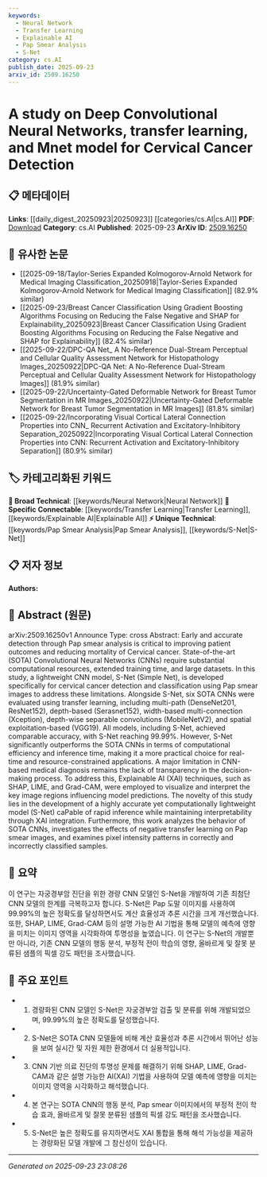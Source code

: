 ```yaml
---
keywords:
  - Neural Network
  - Transfer Learning
  - Explainable AI
  - Pap Smear Analysis
  - S-Net
category: cs.AI
publish_date: 2025-09-23
arxiv_id: 2509.16250
---
```


<!-- KEYWORD_LINKING_METADATA:
{
  "processed_timestamp": "2025-09-23T23:08:26.200343",
  "vocabulary_version": "1.0",
  "selected_keywords": [
    "Neural Network",
    "Transfer Learning",
    "Explainable AI",
    "Pap Smear Analysis",
    "S-Net"
  ],
  "rejected_keywords": [],
  "similarity_scores": {
    "Neural Network": 0.85,
    "Transfer Learning": 0.82,
    "Explainable AI": 0.8,
    "Pap Smear Analysis": 0.75,
    "S-Net": 0.78
  },
  "extraction_method": "AI_prompt_based",
  "budget_applied": true,
  "candidates_json": {
    "candidates": [
      {
        "surface": "Deep Convolutional Neural Networks",
        "canonical": "Neural Network",
        "aliases": [
          "CNN",
          "Convolutional Neural Networks"
        ],
        "category": "broad_technical",
        "rationale": "Neural Networks are a foundational concept in machine learning and connect well with various technical domains.",
        "novelty_score": 0.45,
        "connectivity_score": 0.9,
        "specificity_score": 0.7,
        "link_intent_score": 0.85
      },
      {
        "surface": "Transfer Learning",
        "canonical": "Transfer Learning",
        "aliases": [
          "Knowledge Transfer"
        ],
        "category": "specific_connectable",
        "rationale": "Transfer Learning is a key technique in adapting models for new tasks and is highly relevant in machine learning discussions.",
        "novelty_score": 0.55,
        "connectivity_score": 0.88,
        "specificity_score": 0.8,
        "link_intent_score": 0.82
      },
      {
        "surface": "Explainable AI",
        "canonical": "Explainable AI",
        "aliases": [
          "XAI"
        ],
        "category": "specific_connectable",
        "rationale": "Explainable AI is crucial for understanding model decisions, especially in sensitive applications like medical diagnosis.",
        "novelty_score": 0.6,
        "connectivity_score": 0.85,
        "specificity_score": 0.78,
        "link_intent_score": 0.8
      },
      {
        "surface": "Pap Smear Analysis",
        "canonical": "Pap Smear Analysis",
        "aliases": [
          "Cervical Screening"
        ],
        "category": "unique_technical",
        "rationale": "This is a specific application area that connects medical imaging with machine learning.",
        "novelty_score": 0.7,
        "connectivity_score": 0.65,
        "specificity_score": 0.85,
        "link_intent_score": 0.75
      },
      {
        "surface": "S-Net",
        "canonical": "S-Net",
        "aliases": [
          "Simple Net"
        ],
        "category": "unique_technical",
        "rationale": "S-Net is a novel model introduced in the study, highlighting its lightweight and efficient design for cervical cancer detection.",
        "novelty_score": 0.8,
        "connectivity_score": 0.6,
        "specificity_score": 0.9,
        "link_intent_score": 0.78
      }
    ],
    "ban_list_suggestions": [
      "Cervical Cancer Detection",
      "State-of-the-art"
    ]
  },
  "decisions": [
    {
      "candidate_surface": "Deep Convolutional Neural Networks",
      "resolved_canonical": "Neural Network",
      "decision": "linked",
      "scores": {
        "novelty": 0.45,
        "connectivity": 0.9,
        "specificity": 0.7,
        "link_intent": 0.85
      }
    },
    {
      "candidate_surface": "Transfer Learning",
      "resolved_canonical": "Transfer Learning",
      "decision": "linked",
      "scores": {
        "novelty": 0.55,
        "connectivity": 0.88,
        "specificity": 0.8,
        "link_intent": 0.82
      }
    },
    {
      "candidate_surface": "Explainable AI",
      "resolved_canonical": "Explainable AI",
      "decision": "linked",
      "scores": {
        "novelty": 0.6,
        "connectivity": 0.85,
        "specificity": 0.78,
        "link_intent": 0.8
      }
    },
    {
      "candidate_surface": "Pap Smear Analysis",
      "resolved_canonical": "Pap Smear Analysis",
      "decision": "linked",
      "scores": {
        "novelty": 0.7,
        "connectivity": 0.65,
        "specificity": 0.85,
        "link_intent": 0.75
      }
    },
    {
      "candidate_surface": "S-Net",
      "resolved_canonical": "S-Net",
      "decision": "linked",
      "scores": {
        "novelty": 0.8,
        "connectivity": 0.6,
        "specificity": 0.9,
        "link_intent": 0.78
      }
    }
  ]
}
-->

# A study on Deep Convolutional Neural Networks, transfer learning, and Mnet model for Cervical Cancer Detection

## 📋 메타데이터

**Links**: [[daily_digest_20250923|20250923]] [[categories/cs.AI|cs.AI]]
**PDF**: [Download](https://arxiv.org/pdf/2509.16250.pdf)
**Category**: cs.AI
**Published**: 2025-09-23
**ArXiv ID**: [2509.16250](https://arxiv.org/abs/2509.16250)

## 🔗 유사한 논문
- [[2025-09-18/Taylor-Series Expanded Kolmogorov-Arnold Network for Medical Imaging Classification_20250918|Taylor-Series Expanded Kolmogorov-Arnold Network for Medical Imaging Classification]] (82.9% similar)
- [[2025-09-23/Breast Cancer Classification Using Gradient Boosting Algorithms Focusing on Reducing the False Negative and SHAP for Explainability_20250923|Breast Cancer Classification Using Gradient Boosting Algorithms Focusing on Reducing the False Negative and SHAP for Explainability]] (82.4% similar)
- [[2025-09-22/DPC-QA Net_ A No-Reference Dual-Stream Perceptual and Cellular Quality Assessment Network for Histopathology Images_20250922|DPC-QA Net: A No-Reference Dual-Stream Perceptual and Cellular Quality Assessment Network for Histopathology Images]] (81.9% similar)
- [[2025-09-22/Uncertainty-Gated Deformable Network for Breast Tumor Segmentation in MR Images_20250922|Uncertainty-Gated Deformable Network for Breast Tumor Segmentation in MR Images]] (81.8% similar)
- [[2025-09-22/Incorporating Visual Cortical Lateral Connection Properties into CNN_ Recurrent Activation and Excitatory-Inhibitory Separation_20250922|Incorporating Visual Cortical Lateral Connection Properties into CNN: Recurrent Activation and Excitatory-Inhibitory Separation]] (80.9% similar)

## 🏷️ 카테고리화된 키워드
**🧠 Broad Technical**: [[keywords/Neural Network|Neural Network]]
**🔗 Specific Connectable**: [[keywords/Transfer Learning|Transfer Learning]], [[keywords/Explainable AI|Explainable AI]]
**⚡ Unique Technical**: [[keywords/Pap Smear Analysis|Pap Smear Analysis]], [[keywords/S-Net|S-Net]]

## 📋 저자 정보

**Authors:** 

## 📄 Abstract (원문)

arXiv:2509.16250v1 Announce Type: cross 
Abstract: Early and accurate detection through Pap smear analysis is critical to improving patient outcomes and reducing mortality of Cervical cancer. State-of-the-art (SOTA) Convolutional Neural Networks (CNNs) require substantial computational resources, extended training time, and large datasets. In this study, a lightweight CNN model, S-Net (Simple Net), is developed specifically for cervical cancer detection and classification using Pap smear images to address these limitations. Alongside S-Net, six SOTA CNNs were evaluated using transfer learning, including multi-path (DenseNet201, ResNet152), depth-based (Serasnet152), width-based multi-connection (Xception), depth-wise separable convolutions (MobileNetV2), and spatial exploitation-based (VGG19). All models, including S-Net, achieved comparable accuracy, with S-Net reaching 99.99%. However, S-Net significantly outperforms the SOTA CNNs in terms of computational efficiency and inference time, making it a more practical choice for real-time and resource-constrained applications. A major limitation in CNN-based medical diagnosis remains the lack of transparency in the decision-making process. To address this, Explainable AI (XAI) techniques, such as SHAP, LIME, and Grad-CAM, were employed to visualize and interpret the key image regions influencing model predictions. The novelty of this study lies in the development of a highly accurate yet computationally lightweight model (S-Net) caPable of rapid inference while maintaining interpretability through XAI integration. Furthermore, this work analyzes the behavior of SOTA CNNs, investigates the effects of negative transfer learning on Pap smear images, and examines pixel intensity patterns in correctly and incorrectly classified samples.

## 📝 요약

이 연구는 자궁경부암 진단을 위한 경량 CNN 모델인 S-Net을 개발하여 기존 최첨단 CNN 모델의 한계를 극복하고자 합니다. S-Net은 Pap 도말 이미지를 사용하여 99.99%의 높은 정확도를 달성하면서도 계산 효율성과 추론 시간을 크게 개선했습니다. 또한, SHAP, LIME, Grad-CAM 등의 설명 가능한 AI 기법을 통해 모델의 예측에 영향을 미치는 이미지 영역을 시각화하여 투명성을 높였습니다. 이 연구는 S-Net의 개발뿐만 아니라, 기존 CNN 모델의 행동 분석, 부정적 전이 학습의 영향, 올바르게 및 잘못 분류된 샘플의 픽셀 강도 패턴을 조사했습니다.

## 🎯 주요 포인트

- 1. 경량화된 CNN 모델인 S-Net은 자궁경부암 검출 및 분류를 위해 개발되었으며, 99.99%의 높은 정확도를 달성했습니다.
- 2. S-Net은 SOTA CNN 모델들에 비해 계산 효율성과 추론 시간에서 뛰어난 성능을 보여 실시간 및 자원 제한 환경에서 더 실용적입니다.
- 3. CNN 기반 의료 진단의 투명성 문제를 해결하기 위해 SHAP, LIME, Grad-CAM과 같은 설명 가능한 AI(XAI) 기법을 사용하여 모델 예측에 영향을 미치는 이미지 영역을 시각화하고 해석했습니다.
- 4. 본 연구는 SOTA CNN의 행동 분석, Pap smear 이미지에서의 부정적 전이 학습 효과, 올바르게 및 잘못 분류된 샘플의 픽셀 강도 패턴을 조사했습니다.
- 5. S-Net은 높은 정확도를 유지하면서도 XAI 통합을 통해 해석 가능성을 제공하는 경량화된 모델 개발에 그 참신성이 있습니다.


---

*Generated on 2025-09-23 23:08:26*